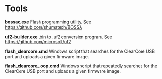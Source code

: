 # Tools

**bossac.exe** Flash programming utility. See https://github.com/shumatech/BOSSA

**uf2-builder.exe** .bin to .uf2 conversion program. See https://github.com/microsoft/uf2

**flash_clearcore.cmd** Windows script that searches for the ClearCore USB port and uploads a given firmware image.

**flash_clearcore_loop.cmd** Windows script that repeatedly searches for the ClearCore USB port and uploads a given firmware image.
